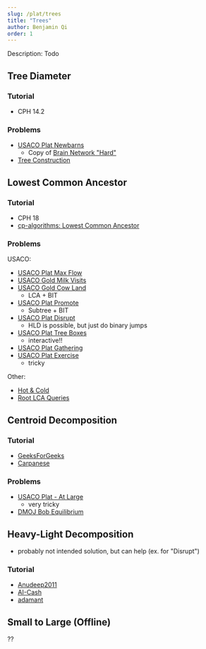```yaml
---
slug: /plat/trees
title: "Trees"
author: Benjamin Qi
order: 1
---
```


<div class="syllabus-only">
  Description: Todo
</div>

<!-- END DESCRIPTION -->

## Tree Diameter

### Tutorial

 - CPH 14.2

### Problems

 - [USACO Plat Newbarns](http://www.usaco.org/index.php?page=viewproblem2&cpid=817)
   - Copy of [Brain Network "Hard"](https://codeforces.com/contest/690/problem/C3)
 - [Tree Construction](https://csacademy.com/contest/archive/task/tree-construct)

## Lowest Common Ancestor

### Tutorial

 - CPH 18
 - [cp-algorithms: Lowest Common Ancestor](https://cp-algorithms.com/)

### Problems

USACO:

 - [USACO Plat Max Flow](http://www.usaco.org/index.php?page=viewproblem2&cpid=576)
 - [USACO Gold Milk Visits](http://www.usaco.org/index.php?page=viewproblem2&cpid=970)
 - [USACO Gold Cow Land](http://www.usaco.org/index.php?page=viewproblem2&cpid=921)
   - LCA + BIT
 - [USACO Plat Promote](http://www.usaco.org/index.php?page=viewproblem2&cpid=696)
   - Subtree + BIT
 - [USACO Plat Disrupt](http://www.usaco.org/index.php?page=viewproblem2&cpid=842)
   - HLD is possible, but just do binary jumps
 - [USACO Plat Tree Boxes](http://www.usaco.org/index.php?page=viewproblem2&cpid=948)
   - interactive!!
 - [USACO Plat Gathering](http://www.usaco.org/index.php?page=viewproblem2&cpid=866)
 - [USACO Plat Exercise](http://www.usaco.org/index.php?page=viewproblem2&cpid=901)
   - tricky

Other:

 - [Hot & Cold](https://dmoj.ca/problem/bts17p7) [](105)
 - [Root LCA Queries](https://csacademy.com/contest/archive/task/root-lca-queries/) [](107)

## Centroid Decomposition

### Tutorial

 - [GeeksForGeeks](http://www.geeksforgeeks.org/centroid-decomposition-of-tree/)
 - [Carpanese](https://medium.com/carpanese/an-illustrated-introduction-to-centroid-decomposition-8c1989d53308)

### Problems

 - [USACO Plat - At Large](http://www.usaco.org/index.php?page=viewproblem2&cpid=793)
   - very tricky
 - [DMOJ Bob Equilibrium](https://dmoj.ca/problem/dmopc19c7p6)

## Heavy-Light Decomposition

 - probably not intended solution, but can help (ex. for "Disrupt")

### Tutorial

 - [Anudeep2011](https://blog.anudeep2011.com/heavy-light-decomposition/)
 - [AI-Cash](http://codeforces.com/blog/entry/22072)
 - [adamant](https://codeforces.com/blog/entry/53170)

## Small to Large (Offline)

??